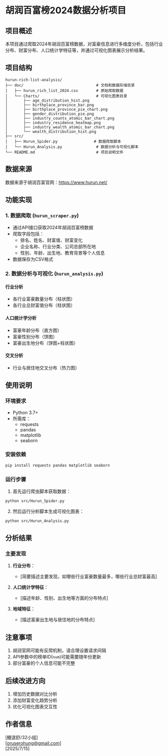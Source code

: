 # 胡润百富榜2024数据分析项目

## 项目概述

本项目通过爬取2024年胡润百富榜数据，对富豪信息进行多维度分析，包括行业分布、财富分布、人口统计学特征等，并通过可视化图表展示分析结果。

## 项目结构

```
hurun-rich-list-analysis/
├── doc/                                # 文档和数据存储目录
│   ├── hurun_rich_list_2024.csv        # 原始爬取数据
│   └── Charts/                         # 可视化图表目录
│       ├── age_distribution_hist.png
│       ├── birthplace_province_bar.png
│       ├── birthplace_province_pie_chart.png
│       ├── gender_distribution_pie.png
│       ├── industry_counts_atomic_bar_chart.png
│       ├── industry_residence_heatmap.png
│       ├── industry_wealth_atomic_bar_chart.png
│       └── wealth_distribution_hist.png
├── src/
│   ├── Hurun_Spider.py                # 数据爬取脚本
│   └── Hurun_Analysis.py               # 数据分析与可视化脚本
└── README.md                           # 项目说明文件
```

## 数据来源

数据来源于胡润百富官网：https://www.hurun.net/

## 功能实现

### 1. 数据爬取 (`hurun_scraper.py`)

- 通过API接口获取2024年胡润百富榜数据
- 爬取字段包括：
  - 排名、姓名、财富值、财富变化
  - 企业名称、行业分类、公司总部所在地
  - 性别、年龄、出生地、教育背景等个人信息
- 数据保存为CSV格式

### 2. 数据分析与可视化 (`hurun_analysis.py`)

#### 行业分析
- 各行业富豪数量分布（柱状图）
- 各行业总财富值分布（柱状图）

#### 人口统计学分析
- 富豪年龄分布（直方图）
- 富豪性别分布（饼图）
- 富豪出生地分布（饼图+柱状图）

#### 交叉分析
- 行业与居住地交叉分布（热力图）

## 使用说明

### 环境要求

- Python 3.7+
- 所需库：
  - requests
  - pandas
  - matplotlib
  - seaborn

### 安装依赖

```bash
pip install requests pandas matplotlib seaborn
```

### 运行步骤

1. 首先运行爬虫脚本获取数据：
```bash
python src/Hurun_Spider.py
```

2. 然后运行分析脚本生成可视化图表：
```bash
python src/Hurun_Analysis.py
```

## 分析结果

### 主要发现

1. **行业分布**：
   - [简要描述主要发现，如哪些行业富豪数量最多，哪些行业总财富最高]

2. **人口统计学特征**：
   - [描述年龄、性别、出生地等方面的分布特点]

3. **地域特征**：
   - [描述富豪出生地与居住地的分布特点]
   

## 注意事项

1. 胡润官网可能有反爬机制，请合理设置请求间隔
2. API参数中的榜单ID(`num`)可能需要随年份更新
3. 部分富豪的个人信息可能不完整

## 后续改进方向

1. 增加历史数据对比分析
2. 添加财富变化趋势分析
3. 优化可视化图表交互性

## 作者信息

[鲤遑舒/32小组]  
[oruserohung@gmail.com]  
[2025/7/15]